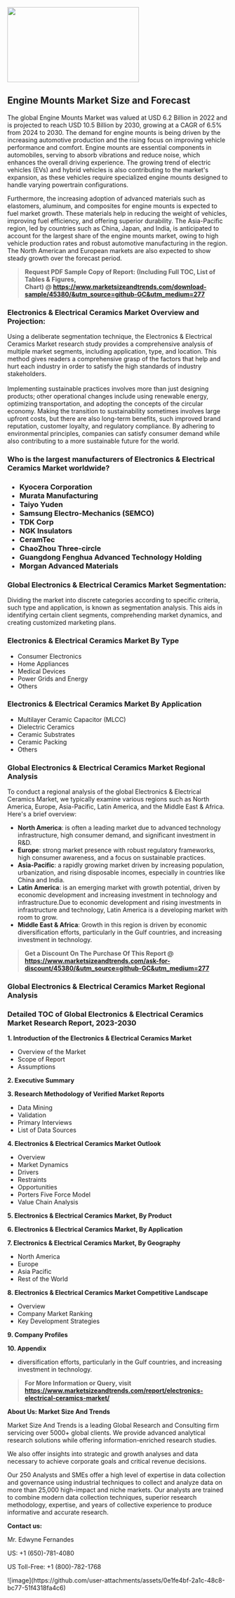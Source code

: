 <p><img class="alignnone size-medium wp-image-20088" src="https://ffe5etoiles.com/wp-content/uploads/2024/12/MST1-300x171.png" alt="" width="300" height="171" /></p><h2>Engine Mounts Market Size and Forecast</h2><p>The global Engine Mounts Market was valued at USD 6.2 Billion in 2022 and is projected to reach USD 10.5 Billion by 2030, growing at a CAGR of 6.5% from 2024 to 2030. The demand for engine mounts is being driven by the increasing automotive production and the rising focus on improving vehicle performance and comfort. Engine mounts are essential components in automobiles, serving to absorb vibrations and reduce noise, which enhances the overall driving experience. The growing trend of electric vehicles (EVs) and hybrid vehicles is also contributing to the market's expansion, as these vehicles require specialized engine mounts designed to handle varying powertrain configurations.</p><p>Furthermore, the increasing adoption of advanced materials such as elastomers, aluminum, and composites for engine mounts is expected to fuel market growth. These materials help in reducing the weight of vehicles, improving fuel efficiency, and offering superior durability. The Asia-Pacific region, led by countries such as China, Japan, and India, is anticipated to account for the largest share of the engine mounts market, owing to high vehicle production rates and robust automotive manufacturing in the region. The North American and European markets are also expected to show steady growth over the forecast period.</p></p><blockquote id="" class=""><strong>Request PDF Sample Copy of Report: (Including Full TOC, List of Tables &amp; Figures, Chart)&nbsp;@&nbsp;<strong><a href="https://www.marketsizeandtrends.com/download-sample/45380/&utm_source=github-GC&utm_medium=277" target="_blank">https://www.marketsizeandtrends.com/download-sample/45380/&utm_source=github-GC&utm_medium=277</a></strong></strong></blockquote><h3 id="" class="">Electronics & Electrical Ceramics Market&nbsp;Overview and Projection:</h3><p id="" class="">Using a deliberate segmentation technique, the Electronics & Electrical Ceramics Market research study provides a comprehensive analysis of multiple market segments, including application, type, and location. This method gives readers a comprehensive grasp of the factors that help and hurt each industry in order to satisfy the high standards of industry stakeholders. <br /> <br />Implementing sustainable practices involves more than just designing products; other operational changes include using renewable energy, optimizing transportation, and adopting the concepts of the circular economy. Making the transition to sustainability sometimes involves large upfront costs, but there are also long-term benefits, such improved brand reputation, customer loyalty, and regulatory compliance. By adhering to environmental principles, companies can satisfy consumer demand while also contributing to a more sustainable future for the world.</p><h3 id="" class="">Who is the largest manufacturers of&nbsp;Electronics & Electrical Ceramics Market worldwide?</h3><h3 class=""><p><ul><li>Kyocera Corporation </li><li> Murata Manufacturing </li><li> Taiyo Yuden </li><li> Samsung Electro-Mechanics (SEMCO) </li><li> TDK Corp </li><li> NGK Insulators </li><li> CeramTec </li><li> ChaoZhou Three-circle </li><li> Guangdong Fenghua Advanced Technology Holding </li><li> Morgan Advanced Materials</li></ul></p></h3><h3 id="" class="">Global&nbsp;Electronics & Electrical Ceramics Market Segmentation:</h3><p id="" class="">Dividing the market into discrete categories according to specific criteria, such type and application, is known as segmentation analysis. This aids in identifying certain client segments, comprehending market dynamics, and creating customized marketing plans.</p><h3 id="" class="">Electronics & Electrical Ceramics Market&nbsp;By Type</h3><p><p><ul><li>Consumer Electronics </li><li> Home Appliances </li><li> Medical Devices </li><li> Power Grids and Energy </li><li> Others</p></li></ul></p></p><h3 id="" class="">Electronics & Electrical Ceramics Market&nbsp;By Application</h3><p class=""><p><ul><li>Multilayer Ceramic Capacitor (MLCC) </li><li> Dielectric Ceramics </li><li> Ceramic Substrates </li><li> Ceramic Packing </li><li> Others</li></ul></p></p><h3 id="" class="">Global Electronics & Electrical Ceramics Market Regional Analysis</h3><p id="" class="">To conduct a regional analysis of the global Electronics & Electrical Ceramics Market, we typically examine various regions such as North America, Europe, Asia-Pacific, Latin America, and the Middle East &amp; Africa. Here's a brief overview:</p><ul><li><strong>North America</strong>: is often a leading market due to advanced technology infrastructure, high consumer demand, and significant investment in R&amp;D.</li><li><strong>Europe</strong>: strong market presence with robust regulatory frameworks, high consumer awareness, and a focus on sustainable practices.</li><li><strong>Asia-Pacific</strong>: a rapidly growing market driven by increasing population, urbanization, and rising disposable incomes, especially in countries like China and India.</li><li><strong>Latin America</strong>: is an emerging market with growth potential, driven by economic development and increasing investment in technology and infrastructure.Due to economic development and rising investments in infrastructure and technology, Latin America is a developing market with room to grow.</li><li><strong>Middle East &amp; Africa</strong>: Growth in this region is driven by economic diversification efforts, particularly in the Gulf countries, and increasing investment in technology.</li></ul><blockquote id="" class=""><strong>Get a Discount On The Purchase Of This Report @ <strong><a href="https://www.marketsizeandtrends.com/ask-for-discount/45380/&utm_source=github-GC&utm_medium=277" target="_blank">https://www.marketsizeandtrends.com/ask-for-discount/45380/&utm_source=github-GC&utm_medium=277</a></strong></strong></blockquote><h3 id="" class="">Global Electronics & Electrical Ceramics Market Regional Analysis</h3><h3 id="" class="">Detailed TOC of Global Electronics & Electrical Ceramics Market Research Report, 2023-2030</h3><p id="" class=""><strong>1. Introduction of the Electronics & Electrical Ceramics Market</strong></p><ul><li>Overview of the Market</li><li>Scope of Report</li><li>Assumptions</li></ul><p id="" class=""><strong>2. Executive Summary</strong></p><p id="" class=""><strong>3. Research Methodology of Verified Market Reports</strong></p><ul><li>Data Mining</li><li>Validation</li><li>Primary Interviews</li><li>List of Data Sources</li></ul><p id="" class=""><strong>4. Electronics & Electrical Ceramics Market Outlook</strong></p><ul><li>Overview</li><li>Market Dynamics</li><li>Drivers</li><li>Restraints</li><li>Opportunities</li><li>Porters Five Force Model</li><li>Value Chain Analysis</li></ul><p id="" class=""><strong>5. Electronics & Electrical Ceramics Market, By Product</strong></p><p id="" class=""><strong>6. Electronics & Electrical Ceramics Market, By Application</strong></p><p id="" class=""><strong>7. Electronics & Electrical Ceramics Market, By Geography</strong></p><ul><li>North America</li><li>Europe</li><li>Asia Pacific</li><li>Rest of the World</li></ul><p id="" class=""><strong>8. Electronics & Electrical Ceramics Market Competitive Landscape</strong></p><ul><li>Overview</li><li>Company Market Ranking</li><li>Key Development Strategies</li></ul><p id="" class=""><strong>9. Company Profiles</strong></p><p id="" class=""><strong>10. Appendix</strong></p><ul><li>diversification efforts, particularly in the Gulf countries, and increasing investment in technology.</li></ul><blockquote id="" class=""><strong>For More Information or Query, visit <strong><strong><a href="https://www.marketsizeandtrends.com/report/electronics-electrical-ceramics-market/" target="_blank">https://www.marketsizeandtrends.com/report/electronics-electrical-ceramics-market/</a></strong></strong></strong></blockquote><p id="" class=""><strong>About Us: Market Size And Trends</strong></p><p id="" class="">Market Size And Trends is a leading Global Research and Consulting firm servicing over 5000+ global clients. We provide advanced analytical research solutions while offering information-enriched research studies.</p><p id="" class="">We also offer insights into strategic and growth analyses and data necessary to achieve corporate goals and critical revenue decisions.</p><p id="" class="">Our 250 Analysts and SMEs offer a high level of expertise in data collection and governance using industrial techniques to collect and analyze data on more than 25,000 high-impact and niche markets. Our analysts are trained to combine modern data collection techniques, superior research methodology, expertise, and years of collective experience to produce informative and accurate research.</p><p id="" class=""><strong>Contact us:</strong></p><p id="" class="">Mr. Edwyne Fernandes</p><p id="" class="">US: +1 (650)-781-4080</p><p id="" class="">US Toll-Free: +1 (800)-782-1768</p>
![image](https://github.com/user-attachments/assets/0e1fe4bf-2a1c-48c8-bc77-51f4318fa4c6)
